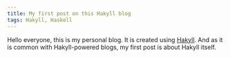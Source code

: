 ```yaml
---
title: My first post on this Hakyll blog
tags: Hakyll, Haskell
---
```


Hello everyone, this is my personal blog. It is created using
[Hakyll](http://jaspervdj.be/hakyll/). And as it is common with
Hakyll-powered blogs, my first post is about Hakyll itself.
